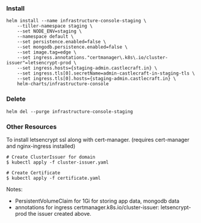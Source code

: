 ### Install

```
helm install --name infrastructure-console-staging \
    --tiller-namespace staging \
    --set NODE_ENV=staging \
    --namespace default \
    --set persistence.enabled=false \
    --set mongodb.persistence.enabled=false \
    --set image.tag=edge \
    --set ingress.annotations."certmanager\.k8s\.io/cluster-issuer"=letsencrypt-prod \
    --set ingress.hosts={staging-admin.castlecraft.in} \
    --set ingress.tls[0].secretName=admin-castlecraft-in-staging-tls \
    --set ingress.tls[0].hosts={staging-admin.castlecraft.in} \
    helm-charts/infrastructure-console
```

### Delete

```
helm del --purge infrastructure-console-staging
```

### Other Resources

To install letsencrypt ssl along with cert-manager. (requires cert-manager and nginx-ingress installed)

```
# Create ClusterIssuer for domain
$ kubectl apply -f cluster-issuer.yaml

# Create Certificate
$ kubectl apply -f certificate.yaml
```

Notes:

- PersistentVolumeClaim for 1Gi for storing app data, mongodb data
- annotations for ingress certmanager.k8s.io/cluster-issuer: letsencrypt-prod the issuer created above.
